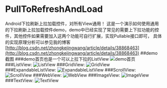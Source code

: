 PullToRefreshAndLoad
====================

Android下拉刷新上拉加载控件，对所有View通用！ 
这是一个演示如何使用通用的下拉刷新上拉加载控件demo，demo中已经实现了常见的需要上下拉功能的控件，其他控件如果需要加入这两个功能可自行扩展，实现Pullable接口即可，
具体的实现原理分析可以参见我的博客[http://blog.csdn.net/zhongkejingwang/article/details/38868463](http://blog.csdn.net/zhongkejingwang/article/details/38868463)
##demo截图
###demo首页也是一个可以上拉下拉的ListView
![demo首页](https://github.com/jingchenUSTC/PullToRefreshAndLoad/blob/master/screenshots/main.gif)
###ListView:
![ListView](https://github.com/jingchenUSTC/PullToRefreshAndLoad/blob/master/screenshots/ListView.gif)
###GridView:
![GridView](https://github.com/jingchenUSTC/PullToRefreshAndLoad/blob/master/screenshots/GridView.gif)
###ExpandableListView:
![ExpandableListView](https://github.com/jingchenUSTC/PullToRefreshAndLoad/blob/master/screenshots/ExpandableListView.gif)
###ScrollView:
![ScrollView](https://github.com/jingchenUSTC/PullToRefreshAndLoad/blob/master/screenshots/ScrollView.gif)
###WebView:
![WebView](https://github.com/jingchenUSTC/PullToRefreshAndLoad/blob/master/screenshots/WebView.gif)
###ImageView:
![ImageView](https://github.com/jingchenUSTC/PullToRefreshAndLoad/blob/master/screenshots/ImageView.gif)
###TextView:
![TextView](https://github.com/jingchenUSTC/PullToRefreshAndLoad/blob/master/screenshots/TextView.gif)
